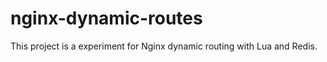 nginx-dynamic-routes
====================

This project is a experiment for Nginx dynamic routing with Lua and Redis.
